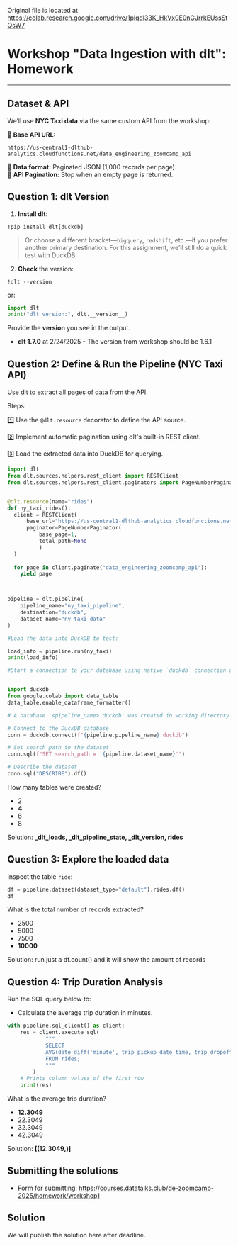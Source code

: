 Original file is located at
    https://colab.research.google.com/drive/1plqdl33K_HkVx0E0nGJrrkEUssStQsW7

# **Workshop "Data Ingestion with dlt": Homework**

---

## **Dataset & API**

We’ll use **NYC Taxi data** via the same custom API from the workshop:

🔹 **Base API URL:**  
```
https://us-central1-dlthub-analytics.cloudfunctions.net/data_engineering_zoomcamp_api
```
🔹 **Data format:** Paginated JSON (1,000 records per page).  
🔹 **API Pagination:** Stop when an empty page is returned.

## **Question 1: dlt Version**

1. **Install dlt**:

```
!pip install dlt[duckdb]
```

> Or choose a different bracket—`bigquery`, `redshift`, etc.—if you prefer another primary destination. For this assignment, we’ll still do a quick test with DuckDB.

2. **Check** the version:

```
!dlt --version
```

or:

```py
import dlt
print("dlt version:", dlt.__version__)
```

Provide the **version** you see in the output.
- **dlt 1.7.0** at 2/24/2025 - The version from workshop should be 1.6.1


## **Question 2: Define & Run the Pipeline (NYC Taxi API)**

Use dlt to extract all pages of data from the API.

Steps:

1️⃣ Use the `@dlt.resource` decorator to define the API source.

2️⃣ Implement automatic pagination using dlt's built-in REST client.

3️⃣ Load the extracted data into DuckDB for querying.

```py
import dlt
from dlt.sources.helpers.rest_client import RESTClient
from dlt.sources.helpers.rest_client.paginators import PageNumberPaginator


@dlt.resource(name="rides")
def ny_taxi_rides():
  client = RESTClient(
      base_url="https://us-central1-dlthub-analytics.cloudfunctions.net/",
      paginator=PageNumberPaginator(
          base_page=1,
          total_path=None
          )
  )
  
  for page in client.paginate("data_engineering_zoomcamp_api"):
    yield page



pipeline = dlt.pipeline(
    pipeline_name="ny_taxi_pipeline",
    destination="duckdb",
    dataset_name="ny_taxi_data"
)

#Load the data into DuckDB to test:

load_info = pipeline.run(ny_taxi)
print(load_info)

#Start a connection to your database using native `duckdb` connection and look what tables were generated:"""


import duckdb
from google.colab import data_table
data_table.enable_dataframe_formatter()

# A database '<pipeline_name>.duckdb' was created in working directory so just connect to it

# Connect to the DuckDB database
conn = duckdb.connect(f"{pipeline.pipeline_name}.duckdb")

# Set search path to the dataset
conn.sql(f"SET search_path = '{pipeline.dataset_name}'")

# Describe the dataset
conn.sql("DESCRIBE").df()

```

How many tables were created?

* 2
* **4**
* 6
* 8

Solution: **_dlt_loads, _dlt_pipeline_state, _dlt_version, rides**


## **Question 3: Explore the loaded data**

Inspect the table `ride`:

```py
df = pipeline.dataset(dataset_type="default").rides.df()
df
```

What is the total number of records extracted?

* 2500
* 5000
* 7500
* **10000**

Solution: run just a df.count() and it will show the amount of records

## **Question 4: Trip Duration Analysis**

Run the SQL query below to:

* Calculate the average trip duration in minutes.

```py
with pipeline.sql_client() as client:
    res = client.execute_sql(
            """
            SELECT
            AVG(date_diff('minute', trip_pickup_date_time, trip_dropoff_date_time))
            FROM rides;
            """
        )
    # Prints column values of the first row
    print(res)
```

What is the average trip duration?

* **12.3049**
* 22.3049
* 32.3049
* 42.3049

Solution: **[(12.3049,)]**

## **Submitting the solutions**

* Form for submitting: https://courses.datatalks.club/de-zoomcamp-2025/homework/workshop1

## **Solution**

We will publish the solution here after deadline.
